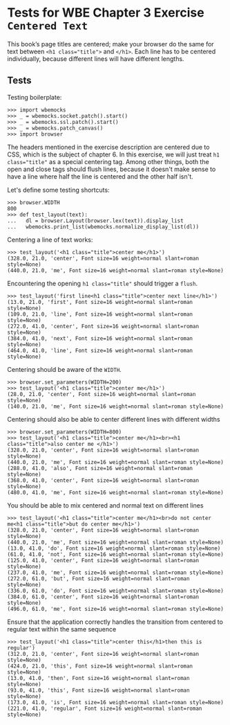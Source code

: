 Tests for WBE Chapter 3 Exercise `Centered Text`
==============================================

This book’s page titles are centered; make your browser do the same
for text between `<h1 class="title">` and `</h1>`. Each line has to be
centered individually, because different lines will have different
lengths.

Tests
-----

Testing boilerplate:

    >>> import wbemocks
    >>> _ = wbemocks.socket.patch().start()
    >>> _ = wbemocks.ssl.patch().start()
    >>> _ = wbemocks.patch_canvas()
    >>> import browser

The headers mentioned in the exercise description are centered due to
CSS, which is the subject of chapter 6. In this exercise, we will just
treat `h1 class="title"` as a special centering tag. Among other
things, both the open and close tags should flush lines, because it
doesn't make sense to have a line where half the line is centered and
the other half isn't.

Let's define some testing shortcuts:

    >>> browser.WIDTH
    800
    >>> def test_layout(text):
    ...   dl = browser.Layout(browser.lex(text)).display_list
    ...   wbemocks.print_list(wbemocks.normalize_display_list(dl))

Centering a line of text works:

    >>> test_layout('<h1 class="title">center me</h1>')
    (328.0, 21.0, 'center', Font size=16 weight=normal slant=roman style=None)
    (440.0, 21.0, 'me', Font size=16 weight=normal slant=roman style=None)

Encountering the opening `h1 class="title"`  should trigger a `flush`.

    >>> test_layout('first line<h1 class="title">center next line</h1>')
    (13.0, 21.0, 'first', Font size=16 weight=normal slant=roman style=None)
    (109.0, 21.0, 'line', Font size=16 weight=normal slant=roman style=None)
    (272.0, 41.0, 'center', Font size=16 weight=normal slant=roman style=None)
    (384.0, 41.0, 'next', Font size=16 weight=normal slant=roman style=None)
    (464.0, 41.0, 'line', Font size=16 weight=normal slant=roman style=None)

Centering should be aware of the `WIDTH`.

    >>> browser.set_parameters(WIDTH=200)
    >>> test_layout('<h1 class="title">center me</h1>')
    (28.0, 21.0, 'center', Font size=16 weight=normal slant=roman style=None)
    (140.0, 21.0, 'me', Font size=16 weight=normal slant=roman style=None)

Centering should also be able to center different lines with different widths

    >>> browser.set_parameters(WIDTH=800)
    >>> test_layout('<h1 class="title">center me</h1><br><h1 class="title">also center me </h1>')
    (328.0, 21.0, 'center', Font size=16 weight=normal slant=roman style=None)
    (440.0, 21.0, 'me', Font size=16 weight=normal slant=roman style=None)
    (288.0, 41.0, 'also', Font size=16 weight=normal slant=roman style=None)
    (368.0, 41.0, 'center', Font size=16 weight=normal slant=roman style=None)
    (480.0, 41.0, 'me', Font size=16 weight=normal slant=roman style=None)

You should be able to mix centered and normal text on different lines

    >>> test_layout('<h1 class="title">center me</h1><br>do not center me<h1 class="title">but do center me</h1>')
    (328.0, 21.0, 'center', Font size=16 weight=normal slant=roman style=None)
    (440.0, 21.0, 'me', Font size=16 weight=normal slant=roman style=None)
    (13.0, 41.0, 'do', Font size=16 weight=normal slant=roman style=None)
    (61.0, 41.0, 'not', Font size=16 weight=normal slant=roman style=None)
    (125.0, 41.0, 'center', Font size=16 weight=normal slant=roman style=None)
    (237.0, 41.0, 'me', Font size=16 weight=normal slant=roman style=None)
    (272.0, 61.0, 'but', Font size=16 weight=normal slant=roman style=None)
    (336.0, 61.0, 'do', Font size=16 weight=normal slant=roman style=None)
    (384.0, 61.0, 'center', Font size=16 weight=normal slant=roman style=None)
    (496.0, 61.0, 'me', Font size=16 weight=normal slant=roman style=None)


Ensure that the application correctly handles the transition from centered to regular text within the same sequence

    >>> test_layout('<h1 class="title">center this</h1>then this is regular')
    (312.0, 21.0, 'center', Font size=16 weight=normal slant=roman style=None)
    (424.0, 21.0, 'this', Font size=16 weight=normal slant=roman style=None)
    (13.0, 41.0, 'then', Font size=16 weight=normal slant=roman style=None)
    (93.0, 41.0, 'this', Font size=16 weight=normal slant=roman style=None)
    (173.0, 41.0, 'is', Font size=16 weight=normal slant=roman style=None)
    (221.0, 41.0, 'regular', Font size=16 weight=normal slant=roman style=None)
